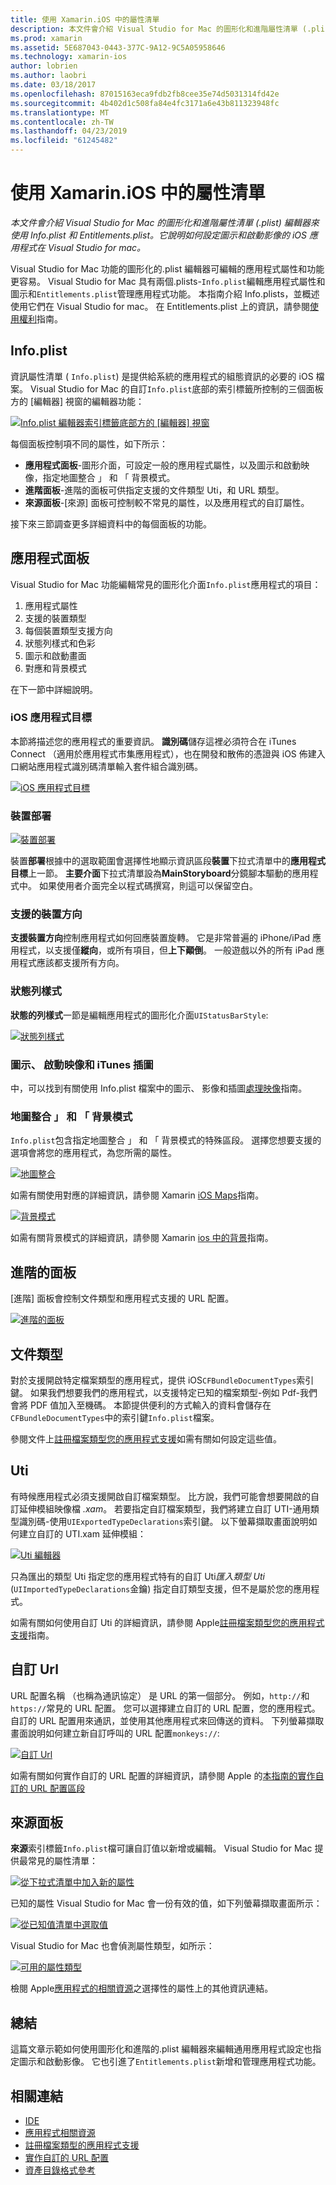 ```yaml
---
title: 使用 Xamarin.iOS 中的屬性清單
description: 本文件會介紹 Visual Studio for Mac 的圖形化和進階屬性清單 (.plist) 編輯器來使用 Info.plist 和 Entitlements.plist。 它說明如何設定圖示和啟動影像的 iOS 應用程式在 Visual Studio for mac。
ms.prod: xamarin
ms.assetid: 5E687043-0443-377C-9A12-9C5A05958646
ms.technology: xamarin-ios
author: lobrien
ms.author: laobri
ms.date: 03/18/2017
ms.openlocfilehash: 87015163eca9fdb2fb8cee35e74d5031314fd42e
ms.sourcegitcommit: 4b402d1c508fa84e4fc3171a6e43b811323948fc
ms.translationtype: MT
ms.contentlocale: zh-TW
ms.lasthandoff: 04/23/2019
ms.locfileid: "61245482"
---
```

# <a name="working-with-property-lists-in-xamarinios"></a>使用 Xamarin.iOS 中的屬性清單

_本文件會介紹 Visual Studio for Mac 的圖形化和進階屬性清單 (.plist) 編輯器來使用 Info.plist 和 Entitlements.plist。它說明如何設定圖示和啟動影像的 iOS 應用程式在 Visual Studio for mac。_

Visual Studio for Mac 功能的圖形化的.plist 編輯器可編輯的應用程式屬性和功能更容易。 Visual Studio for Mac 具有兩個.plists-`Info.plist`編輯應用程式屬性和圖示和`Entitlements.plist`管理應用程式功能。 本指南介紹 Info.plists，並概述使用它們在 Visual Studio for mac。 在 Entitlements.plist 上的資訊，請參閱[使用權利](~/ios/deploy-test/provisioning/entitlements.md)指南。

## <a name="infoplist"></a>Info.plist

資訊屬性清單 ( `Info.plist`) 是提供給系統的應用程式的組態資訊的必要的 iOS 檔案。 Visual Studio for Mac 的自訂`Info.plist`底部的索引標籤所控制的三個面板方的 [編輯器] 視窗的編輯器功能：

 [![](property-lists-images/tabs.png "Info.plist 編輯器索引標籤底部方的 [編輯器] 視窗")](property-lists-images/tabs.png#lightbox)

每個面板控制項不同的屬性，如下所示：

-  **應用程式面板**-圖形介面，可設定一般的應用程式屬性，以及圖示和啟動映像，指定地圖整合 」 和 「 背景模式。
-  **進階面板**-進階的面板可供指定支援的文件類型 Uti，和 URL 類型。
-  **來源面板**-[來源] 面板可控制較不常見的屬性，以及應用程式的自訂屬性。


接下來三節調查更多詳細資料中的每個面板的功能。

## <a name="application-panel"></a>應用程式面板

Visual Studio for Mac 功能編輯常見的圖形化介面`Info.plist`應用程式的項目：

1.  應用程式屬性
1.  支援的裝置類型
1.  每個裝置類型支援方向
1.  狀態列樣式和色彩
1.  圖示和啟動畫面
1.  對應和背景模式


在下一節中詳細說明。

 <a name="iOS_Application_Target" />


### <a name="ios-application-target"></a>iOS 應用程式目標

本節將描述您的應用程式的重要資訊。
**識別碼**儲存這裡必須符合在 iTunes Connect （適用於應用程式市集應用程式），也在開發和散佈的憑證與 iOS 佈建入口網站應用程式識別碼清單輸入套件組合識別碼。

 [![](property-lists-images/image24.png "iOS 應用程式目標")](property-lists-images/image24.png#lightbox)

### <a name="device-deployment"></a>裝置部署

 [![](property-lists-images/deployment.png "裝置部署")](property-lists-images/deployment.png#lightbox)

裝置**部署**根據中的選取範圍會選擇性地顯示資訊區段**裝置**下拉式清單中的**應用程式目標**上一節。 **主要介面**下拉式清單設為**MainStoryboard**分鏡腳本驅動的應用程式中。 如果使用者介面完全以程式碼撰寫，則這可以保留空白。

### <a name="supported-device-orientations"></a>支援的裝置方向

 **支援裝置方向**控制應用程式如何回應裝置旋轉。 它是非常普遍的 iPhone/iPad 應用程式，以支援僅**縱向**，或所有項目，但**上下顚倒**。 一般遊戲以外的所有 iPad 應用程式應該都支援所有方向。

### <a name="status-bar-styles"></a>狀態列樣式

**狀態的列樣式**一節是編輯應用程式的圖形化介面`UIStatusBarStyle`:

 [![](property-lists-images/status.png "狀態列樣式")](property-lists-images/status.png#lightbox)

 <a name="Icons" />


### <a name="icons-launch-images-and-itunes-artwork"></a>圖示、 啟動映像和 iTunes 插圖

中，可以找到有關使用 Info.plist 檔案中的圖示、 影像和插圖[處理映像](~/ios/app-fundamentals/images-icons/index.md)指南。




### <a name="maps-integration-and-background-modes"></a>地圖整合 」 和 「 背景模式

`Info.plist`包含指定地圖整合 」 和 「 背景模式的特殊區段。 選擇您想要支援的選項會將您的應用程式，為您所需的屬性。

 [![](property-lists-images/maps.png "地圖整合")](property-lists-images/maps.png#lightbox)

如需有關使用對應的詳細資訊，請參閱 Xamarin [iOS Maps](~/ios/user-interface/controls/ios-maps/index.md)指南。

 [![](property-lists-images/bging.png "背景模式")](property-lists-images/bging.png#lightbox)

如需有關背景模式的詳細資訊，請參閱 Xamarin [ios 中的背景](~/ios/app-fundamentals/backgrounding/introduction-to-backgrounding-in-ios.md)指南。

## <a name="advanced-panel"></a>進階的面板

[進階] 面板會控制文件類型和應用程式支援的 URL 配置。

 [![](property-lists-images/image34.png "進階的面板")](property-lists-images/image34.png#lightbox)

 <a name="Document_Types" />


## <a name="document-types"></a>文件類型

對於支援開啟特定檔案類型的應用程式，提供 iOS`CFBundleDocumentTypes`索引鍵。 如果我們想要我們的應用程式，以支援特定已知的檔案類型-例如 Pdf-我們會將 PDF 值加入至機碼。 本節提供便利的方式輸入的資料會儲存在`CFBundleDocumentTypes`中的索引鍵`Info.plist`檔案。

參閱文件上[註冊檔案類型您的應用程式支援](https://developer.apple.com/library/ios/#documentation/FileManagement/Conceptual/DocumentInteraction_TopicsForIOS/Articles/RegisteringtheFileTypesYourAppSupports.html)如需有關如何設定這些值。

## <a name="utis"></a>Uti

有時候應用程式必須支援開啟自訂檔案類型。 比方說，我們可能會想要開啟的自訂延伸模組映像檔 *.xam*。 若要指定自訂檔案類型，我們將建立自訂 UTI-通用類型識別碼-使用`UIExportedTypeDeclarations`索引鍵。 以下螢幕擷取畫面說明如何建立自訂的 UTI.xam 延伸模組：

 [![](property-lists-images/uti.png "Uti 編輯器")](property-lists-images/uti.png#lightbox)

只為匯出的類型 Uti 指定您的應用程式特有的自訂 Uti*匯入類型 Uti* (`UIImportedTypeDeclarations`金鑰) 指定自訂類型支援，但不是屬於您的應用程式。

如需有關如何使用自訂 Uti 的詳細資訊，請參閱 Apple[註冊檔案類型您的應用程式支援](https://developer.apple.com/library/ios/documentation/FileManagement/Conceptual/understanding_utis/understand_utis_declare/understand_utis_declare.html#//apple_ref/doc/uid/TP40001319-CH204-SW1)指南。

## <a name="custom-urls"></a>自訂 Url

URL 配置名稱 （也稱為通訊協定） 是 URL 的第一個部分。 例如，`http://`和`https://`常見的 URL 配置。 您可以選擇建立自訂的 URL 配置，您的應用程式。 自訂的 URL 配置用來通訊，並使用其他應用程式來回傳送的資料。 下列螢幕擷取畫面說明如何建立新自訂呼叫的 URL 配置`monkeys://`:

 [![](property-lists-images/url.png "自訂 Url")](property-lists-images/url.png#lightbox)



如需有關如何實作自訂的 URL 配置的詳細資訊，請參閱 Apple 的[本指南的實作自訂的 URL 配置區段](https://developer.apple.com/library/ios/documentation/iPhone/Conceptual/iPhoneOSProgrammingGuide/AdvancedAppTricks/AdvancedAppTricks.html)

## <a name="source-panel"></a>來源面板

**來源**索引標籤`Info.plist`檔可讓自訂值以新增或編輯。 Visual Studio for Mac 提供最常見的屬性清單：

 [![](property-lists-images/image31.png "從下拉式清單中加入新的屬性")](property-lists-images/image31.png#lightbox)

已知的屬性 Visual Studio for Mac 會一份有效的值，如下列螢幕擷取畫面所示：

 [![](property-lists-images/image32.png "從已知值清單中選取值")](property-lists-images/image32.png#lightbox)

Visual Studio for Mac 也會偵測屬性類型，如所示：

 [![](property-lists-images/image33.png "可用的屬性類型")](property-lists-images/image33.png#lightbox)

檢閱 Apple[應用程式的相關資源](https://developer.apple.com/library/ios/#DOCUMENTATION/iPhone/Conceptual/iPhoneOSProgrammingGuide/App-RelatedResources/App-RelatedResources.html)之選擇性的屬性上的其他資訊連結。

 <a name="Entitlements" />

## <a name="summary"></a>總結

這篇文章示範如何使用圖形化和進階的.plist 編輯器來編輯通用應用程式設定也指定圖示和啟動影像。 它也引進了`Entitlements.plist`新增和管理應用程式功能。


## <a name="related-links"></a>相關連結

- [IDE](https://github.com/xamarin/recipes/tree/master/Recipes/cross-platform/ide)
- [應用程式相關資源](https://developer.apple.com/library/ios/#DOCUMENTATION/iPhone/Conceptual/iPhoneOSProgrammingGuide/App-RelatedResources/App-RelatedResources.html)
- [註冊檔案類型的應用程式支援](https://developer.apple.com/library/ios/#documentation/FileManagement/Conceptual/DocumentInteraction_TopicsForIOS/Articles/RegisteringtheFileTypesYourAppSupports.html)
- [實作自訂的 URL 配置](https://developer.apple.com/library/ios/documentation/iPhone/Conceptual/iPhoneOSProgrammingGuide/AdvancedAppTricks/AdvancedAppTricks.html)
- [資產目錄格式參考](https://developer.apple.com/library/archive/documentation/Xcode/Reference/xcode_ref-Asset_Catalog_Format/index.html#//apple_ref/doc/uid/TP40015170-CH18-SW1)
